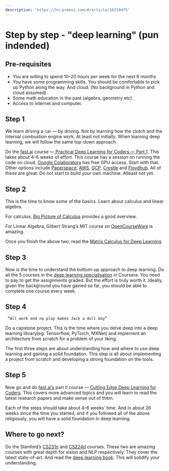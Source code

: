 ```yaml
---
description: 'https://hn.premii.com/#/article/16319475'
---
```


# Step by step - "deep learning" \(pun indended\)

## **Pre-requisites**

* You are willing to spend 10–20 hours per week for the next 6 months
* You have some programming skills. You should be comfortable to pick up Python along the way. And cloud. \(No background in Python and cloud assumed\).
* Some math education in the past \(algebra, geometry etc\). 
* Access to internet and computer.

## **Step 1**

We learn driving a car — by driving. Not by learning how the clutch and the internal combustion engine work. At least not initially. When learning deep learning, we will follow the same top-down approach.

Do the [fast.ai](http://www.fast.ai/) course —[ Practical Deep Learning for Coders — Part 1](http://course.fast.ai/). This takes about 4–6 weeks of effort. This course has a session on running the code on cloud. [Google Colaboratory](https://colab.research.google.com/) has free GPU access. Start with that. Other options include [Paperspace](http://paperspace.com/), [AWS](https://aws.amazon.com/), [GCP](https://cloud.google.com/), [Crestle](https://www.crestle.com/) and [Floydhub](https://www.floydhub.com/). All of these are great. Do not start to build your own machine. Atleast not yet.

## S**tep 2**

This is the time to know some of the basics. Learn about calculus and linear algebra.

For calculus, [Big Picture of Calculus](https://ocw.mit.edu/resources/res-18-005-highlights-of-calculus-spring-2010/highlights_of_calculus/big-picture-of-calculus/) provides a good overview.

For Linear Algebra, Gilbert Strang’s MIT course on [OpenCourseWare](https://ocw.mit.edu/courses/mathematics/18-06-linear-algebra-spring-2010/) is amazing.

Once you finish the above two, read the [Matrix Calculus for Deep Learning](http://parrt.cs.usfca.edu/doc/matrix-calculus/index.html).

## **Step 3**

Now is the time to understand the bottom-up approach to deep learning. Do all the 5 courses in the [deep learning specialisation](https://www.coursera.org/specializations/deep-learning) in Coursera. You need to pay to get the assignments graded. But the effort is truly worth it. Ideally, given the background you have gained so far, you should be able to complete one course every week.

## **Step 4**

```text
 “All work and no play makes Jack a dull boy”
```

Do a capstone project. This is the time where you delve deep into a deep learning library\(eg: Tensorflow, PyTorch, MXNet\) and implement an architecture from scratch for a problem of your liking.

The first three steps are about understanding how and where to use deep learning and gaining a solid foundation. This step is all about implementing a project from scratch and developing a strong foundation on the tools.

## **Step 5**

Now go and do [fast.ai’s](http://www.fast.ai/) part II course — [Cutting Edge Deep Learning for Coders](http://course.fast.ai/part2.html). This covers more advanced topics and you will learn to read the latest research papers and make sense out of them.

Each of the steps should take about 4–6 weeks’ time. And in about 26 weeks since the time you started, and if you followed all of the above religiously, you will have a solid foundation in deep learning.

## **Where to go next?**

Do the Stanford’s [CS231n](http://cs231n.stanford.edu/) and [CS224d](http://cs224d.stanford.edu/) courses. These two are amazing courses with great depth for vision and NLP respectively. They cover the latest state-of-art. And read the [deep learning book](http://www.deeplearningbook.org/). This will solidify your understanding.

